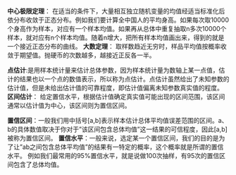 **中心极限定理**： 在适当的条件下，大量相互独立随机变量的均值经适当标准化后依分布收敛于正态分布。例如我们要计算全中国人的平均身高。如果每次取10000个身高作为样本，对应有一个样本均值。如果再从总体中重复抽取n多次10000个样本，就对应有n个样本均值。随着n增大，把所有样本均值画出来，得到的就是一个接近正态分布的曲线。 
**大数定理**： 取样数趋近无穷时，样品平均值按概率收敛于期望值。抛硬币的次数越多，越接近正反各一半。



**点估计**:是用样本统计量来估计总体参数，因为样本统计量为数轴上某一点值，估计的结果也以一个点的数值表示，所以称为点估计。点估计虽然给出了未知参数的估计值，但是未给出估计值的可靠程度，即估计值偏离未知参数真实值的程度。 
**区间估计**： 给定置信水平，根据估计值确定真实值可能出现的区间范围，该区间通常以估计值为中心，该区间则为置信区间。



**置信区间**：一般我们用中括号[a,b]表示样本估计总体平均值误差范围的区间。a、b的具体数值取决于你对于”该区间包含总体均值”这一结果的可信程度，因此[a,b]被称为置信区间。 
**置信水平**：一般来说，选定某一个置信区间，我们的目的是为了让”ab之间包含总体平均值”的结果有一特定的概率，这个概率就是所谓的置信水平。 例如我们最常用的95%置信水平，就是说做100次抽样，有95次的置信区间包含了总体均值。

